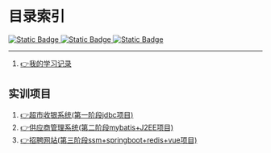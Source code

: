 # 目录索引

<a href="https://www.instagram.com/j.elmo/"><img alt="Static Badge" src="https://img.shields.io/badge/nothing-fllowme-brightgreen?logo=instagram&logoColor=ffffff&label=j.elmo">
</a>
<a href="https://www.youtube.com/channel/UC7Qfl9xgFGr3hT3zRXqAeEA"><img alt="Static Badge" src="https://img.shields.io/badge/nothing-followme-brightgreen?logo=youtube&logoColor=DC143C&label=j.elmo">
</a>
<a href="https://www.douyin.com/user/MS4wLjABAAAAtanaGDoe_VRcpfRVAsEoYSTvSf4AnjXw2qPgWDvaosw"><img alt="Static Badge" src="https://img.shields.io/badge/%E6%8A%96%E9%9F%B3-%E9%97%9C%E6%B3%A8%E6%88%91-brightgreen?logo=tiktok">
</a>

---

1. [ 👉我的学习记录](https://github.com/HmEJ/StudyNotes)

## 实训项目
1. [👉超市收银系统(第一阶段jdbc项目)](Project/Project01)
2. [👉供应商管理系统(第二阶段mybatis+J2EE项目)](Project/Project02/)
3. [👉招聘网站(第三阶段ssm+springboot+redis+vue项目)](Project/Project03/)
